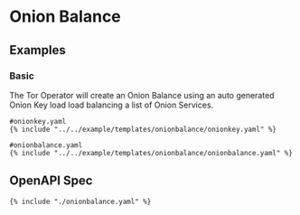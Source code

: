 # Onion Balance

## Examples

### Basic

The Tor Operator will create an Onion Balance using an auto generated Onion Key load load balancing a list of Onion Services.

```
#onionkey.yaml
{% include "../../example/templates/onionbalance/onionkey.yaml" %}
```

```
#onionbalance.yaml
{% include "../../example/templates/onionbalance/onionbalance.yaml" %}
```

## OpenAPI Spec

```
{% include "./onionbalance.yaml" %}
```
